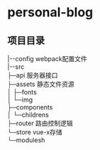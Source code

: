 # personal-blog

## 项目目录

|--config              webpack配置文件 <br>
|--src <br>
   ├─api               服务器接口 <br>
   ├─assets            静态文件资源 <br>
   │  ├─fonts <br>
   │  └─img <br>
   ├─components <br>
   │  └─childrens <br>
   ├─router             路由控制逻辑 <br>
   └─store              vue-x存储 <br>
       └─modulesh
